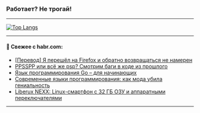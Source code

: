 ### Работает? Не трогай!

---
<!--
#### 🛠️ Technical stack:

![Java](https://img.shields.io/badge/Java-informational?logo=Oracle&style=flat&logoColor=white&color=FF4500)
![Kotlin](https://img.shields.io/badge/Kotlin-informational?logo=Kotlin&style=flat&logoColor=white&color=774D97)
![TS](https://img.shields.io/badge/TypeScript-informational?logo=typeScript&style=flat&logoColor=black&color=017acc)
![Python](https://img.shields.io/badge/Python-informational?logo=Python&style=flat&logoColor=black&color=ffdd54) <br>
![Spring](https://img.shields.io/badge/Spring-informational?logo=Spring&style=flat&logoColor=white&color=6DB33F) 
![SpringBoot](https://img.shields.io/badge/SpringBoot-informational?logo=SpringBoot&style=flat&logoColor=white&color=6DB33F)
![Nest](https://img.shields.io/badge/NestJS-informational?logo=NestJS&style=flat&logoColor=white&color=E0234E) 
![NodeJS](https://img.shields.io/badge/NodeJS-informational?logo=node.js&style=flat&logoColor=white&color=70A760)<br>
![PostgreSQL](https://img.shields.io/badge/PostgreSQL-informational?logo=PostgreSQL&style=flat&logoColor=white&color=DAA520)
![MongoDB](https://img.shields.io/badge/MongoDB-informational?logo=MongoDB&style=flat&logoColor=white&color=870000)
![Apache](https://img.shields.io/badge/Apache-informational?logo=apache&style=flat&logoColor=white&color=f74e28)

___ 
-->

<!--- #### 🛠️ : --->

[![Top Langs](https://github-readme-stats-82jvfl3w3-advtsettinggmailcoms-projects.vercel.app/api/top-langs/?username=zloylis&langs_count=10&hide_title=true&title_color=e6edf3&size_weight=0.5&count_weight=0.5&layout=compact&hide_progress=true&hide_border=true&theme=dracula)](https://github.com/zloylis)

<!---


####  :octocat:&nbsp;&nbsp; Статистика:

![GitHub stats](https://github-readme-stats-u2qms2cxw-advtsettinggmailcoms-projects.vercel.app/api?username=zloylis&show_icons=true&hide_border=true&theme=dracula&title_color=e6edf3&include_all_commits=true&count_private=true&hide_rank=false&hide_title=true&rank_icon=github)
-->
---

#### 💬 Свежее с habr.com:

<!-- BLOG-POST-LIST:START -->
- [[Перевод] Я перешёл на Firefox и обратно возвращаться не намерен](https://habr.com/ru/companies/nmg/articles/797103/?utm_source=habrahabr&utm_medium=rss&utm_campaign=797103)
- [PPSSPP или всё же psp? Смотрим баги в коде из прошлого](https://habr.com/ru/companies/pvs-studio/articles/878286/?utm_source=habrahabr&utm_medium=rss&utm_campaign=878286)
- [Язык программирования Go – для начинающих](https://habr.com/ru/articles/878190/?utm_source=habrahabr&utm_medium=rss&utm_campaign=878190)
- [Современные языки программирования: как мода убила гениальность](https://habr.com/ru/articles/878266/?utm_source=habrahabr&utm_medium=rss&utm_campaign=878266)
- [Liberux NEXX: Linux-смартфон с 32 ГБ ОЗУ и аппаратными переключателями](https://habr.com/ru/companies/selectel/articles/878222/?utm_source=habrahabr&utm_medium=rss&utm_campaign=878222)
<!-- BLOG-POST-LIST:END -->

---
